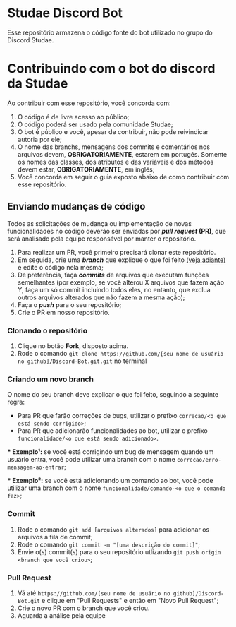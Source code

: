 # Studae Discord Bot
Esse repositório armazena o código fonte do bot utilizado no grupo do Discord Studae.

# Contribuindo com o bot do discord da Studae
Ao contribuir com esse repositório, você concorda com:
1. O código é de livre acesso ao público;
2. O código poderá ser usado pela comunidade Studae;
3. O bot é público e você, apesar de contribuir, não pode reivindicar autoria por ele;
4. O nome das branchs, mensagens dos commits e comentários nos arquivos devem, **OBRIGATORIAMENTE**, estarem em portugês. Somente os nomes das classes, dos atributos e das variáveis e dos métodos devem estar, **OBRIGATORIAMENTE**, em inglês;
5. Você concorda em seguir o guia exposto abaixo de como contribuir com esse repositório.

## Enviando mudanças de código
Todos as solicitações de mudança ou implementação de novas funcionalidades no código deverão ser enviadas por **_pull request_ (PR)**, que será analisado pela equipe responsável por manter o repositório.

1. Para realizar um PR, você primeiro precisará clonar este repositório.
2. Em seguida, crie uma **_branch_** que explique o que foi feito [\(veja adiante\)](#criando-um-novo-branch) e edite o código nela mesma;
3. De preferência, faça **_commits_** de arquivos que executam funções semelhantes (por exemplo, se você alterou X arquivos que fazem ação Y, faça um só commit incluindo todos eles, no entanto, que exclua outros arquivos alterados que não fazem a mesma ação);
4. Faça o **_push_** para o seu repositório;
5. Crie o PR em nosso repositório.
### Clonando o repositório
1. Clique no botão **Fork**, disposto acima.
2. Rode o comando `git clone https://github.com/[seu nome de usuário no github]/Discord-Bot.git.git` no terminal

### Criando um novo branch
O nome do seu branch deve explicar o que foi feito, seguindo a seguinte regra:
* Para PR que farão correções de bugs, utilizar o prefixo `correcao/<o que está sendo corrigido>`;
* Para PR que adicionarão funcionalidades ao bot, utilizar o prefixo `funcionalidade/<o que está sendo adicionado>`.

**\* Exemplo¹:** se você está corrigindo um bug de mensagem quando um usuário entra, você pode utilizar uma branch com o nome `correcao/erro-mensagem-ao-entrar`;

**\* Exemplo²:** se você está adicionando um comando ao bot, você pode utilizar uma branch com o nome `funcionalidade/comando-<o que o comando faz>`;

### Commit
1. Rode o comando `git add [arquivos alterados]` para adicionar os arquivos à fila de commit;
2. Rode o comando `git commit -m "[uma descrição do commit]"`;
3. Envie o(s) commit(s) para o seu repositório utlizando `git push origin <branch que você criou>`;

### Pull Request
1. Vá até `https://github.com/[seu nome de usuário no github]/Discord-Bot.git` e clique em "Pull Requests" e então em "Novo Pull Request";
2. Crie o novo PR com o branch que você criou.
3. Aguarda a análise pela equipe 
